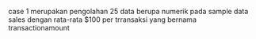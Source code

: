 case 1
merupakan pengolahan 25 data berupa numerik pada sample data sales dengan rata-rata $100 per trransaksi yang bernama transactionamount
